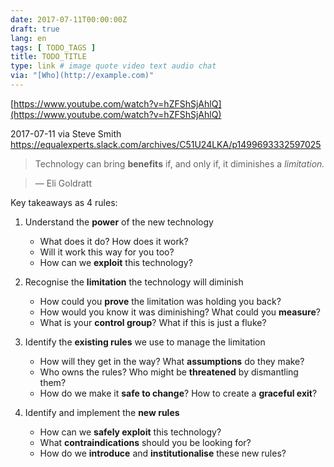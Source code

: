 ```yaml
---
date: 2017-07-11T00:00:00Z
draft: true
lang: en
tags: [ TODO_TAGS ]
title: TODO_TITLE
type: link # image quote video text audio chat
via: "[Who](http://example.com)"
---
```



[https://www.youtube.com/watch?v=hZFShSjAhlQ](https://www.youtube.com/watch?v=hZFShSjAhlQ)

2017-07-11 via Steve Smith
https://equalexperts.slack.com/archives/C51U24LKA/p1499693332597025

> Technology can bring ****benefits**** if, and only if, it diminishes a **limitation*.*

>
> — Eli Goldratt

Key takeaways as 4 rules:

1. Understand the ****power**** of the new technology
	* What does it do? How does it work?
	* Will it work this way for you too?
	* How can we ****exploit**** this technology?
2. Recognise the **limitation** the technology will diminish
	* How could you ****prove**** the limitation was holding you back?
	* How would you know it was diminishing? What could you ****measure****?
	* What is your ****control group****? What if this is just a fluke?
3. Identify the **existing rules** we use to manage the limitation
	* How will they get in the way? What **assumptions** do they make?
	* Who owns the rules? Who might be **threatened** by dismantling them?
	* How do we make it ****safe to change****? How to create a ****graceful exit****?
4. Identify and implement the ****new rules****

	* How can we ****safely exploit**** this technology?
	* What **contraindications** should you be looking for?
	* How do we ****introduce**** and ****institutionalise**** these new rules?

